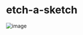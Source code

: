 # etch-a-sketch
![image](https://github.com/CodePioneer2/etch-a-sketch/assets/166389859/85401a1f-20c9-4f1e-90ff-c052bb20c384)
